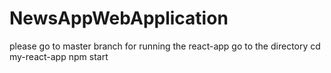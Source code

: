 # NewsAppWebApplication
please go to master branch
for running the react-app go to the directory 
cd my-react-app
npm start

